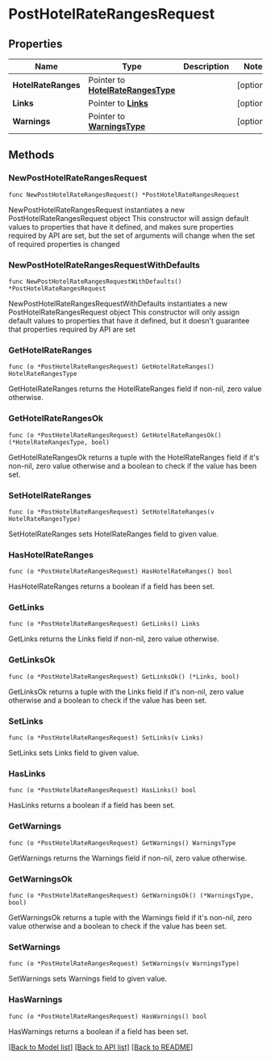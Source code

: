 # PostHotelRateRangesRequest

## Properties

Name | Type | Description | Notes
------------ | ------------- | ------------- | -------------
**HotelRateRanges** | Pointer to [**HotelRateRangesType**](HotelRateRangesType.md) |  | [optional] 
**Links** | Pointer to [**Links**](Links.md) |  | [optional] 
**Warnings** | Pointer to [**WarningsType**](WarningsType.md) |  | [optional] 

## Methods

### NewPostHotelRateRangesRequest

`func NewPostHotelRateRangesRequest() *PostHotelRateRangesRequest`

NewPostHotelRateRangesRequest instantiates a new PostHotelRateRangesRequest object
This constructor will assign default values to properties that have it defined,
and makes sure properties required by API are set, but the set of arguments
will change when the set of required properties is changed

### NewPostHotelRateRangesRequestWithDefaults

`func NewPostHotelRateRangesRequestWithDefaults() *PostHotelRateRangesRequest`

NewPostHotelRateRangesRequestWithDefaults instantiates a new PostHotelRateRangesRequest object
This constructor will only assign default values to properties that have it defined,
but it doesn't guarantee that properties required by API are set

### GetHotelRateRanges

`func (o *PostHotelRateRangesRequest) GetHotelRateRanges() HotelRateRangesType`

GetHotelRateRanges returns the HotelRateRanges field if non-nil, zero value otherwise.

### GetHotelRateRangesOk

`func (o *PostHotelRateRangesRequest) GetHotelRateRangesOk() (*HotelRateRangesType, bool)`

GetHotelRateRangesOk returns a tuple with the HotelRateRanges field if it's non-nil, zero value otherwise
and a boolean to check if the value has been set.

### SetHotelRateRanges

`func (o *PostHotelRateRangesRequest) SetHotelRateRanges(v HotelRateRangesType)`

SetHotelRateRanges sets HotelRateRanges field to given value.

### HasHotelRateRanges

`func (o *PostHotelRateRangesRequest) HasHotelRateRanges() bool`

HasHotelRateRanges returns a boolean if a field has been set.

### GetLinks

`func (o *PostHotelRateRangesRequest) GetLinks() Links`

GetLinks returns the Links field if non-nil, zero value otherwise.

### GetLinksOk

`func (o *PostHotelRateRangesRequest) GetLinksOk() (*Links, bool)`

GetLinksOk returns a tuple with the Links field if it's non-nil, zero value otherwise
and a boolean to check if the value has been set.

### SetLinks

`func (o *PostHotelRateRangesRequest) SetLinks(v Links)`

SetLinks sets Links field to given value.

### HasLinks

`func (o *PostHotelRateRangesRequest) HasLinks() bool`

HasLinks returns a boolean if a field has been set.

### GetWarnings

`func (o *PostHotelRateRangesRequest) GetWarnings() WarningsType`

GetWarnings returns the Warnings field if non-nil, zero value otherwise.

### GetWarningsOk

`func (o *PostHotelRateRangesRequest) GetWarningsOk() (*WarningsType, bool)`

GetWarningsOk returns a tuple with the Warnings field if it's non-nil, zero value otherwise
and a boolean to check if the value has been set.

### SetWarnings

`func (o *PostHotelRateRangesRequest) SetWarnings(v WarningsType)`

SetWarnings sets Warnings field to given value.

### HasWarnings

`func (o *PostHotelRateRangesRequest) HasWarnings() bool`

HasWarnings returns a boolean if a field has been set.


[[Back to Model list]](../README.md#documentation-for-models) [[Back to API list]](../README.md#documentation-for-api-endpoints) [[Back to README]](../README.md)


